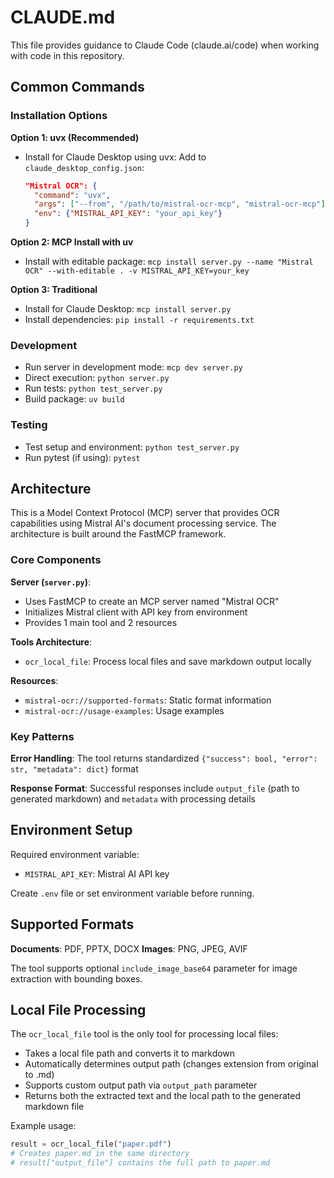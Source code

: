 # CLAUDE.md

This file provides guidance to Claude Code (claude.ai/code) when working with code in this repository.

## Common Commands

### Installation Options

**Option 1: uvx (Recommended)**
- Install for Claude Desktop using uvx: Add to `claude_desktop_config.json`:
  ```json
  "Mistral OCR": {
    "command": "uvx",
    "args": ["--from", "/path/to/mistral-ocr-mcp", "mistral-ocr-mcp"],
    "env": {"MISTRAL_API_KEY": "your_api_key"}
  }
  ```

**Option 2: MCP Install with uv**
- Install with editable package: `mcp install server.py --name "Mistral OCR" --with-editable . -v MISTRAL_API_KEY=your_key`

**Option 3: Traditional**
- Install for Claude Desktop: `mcp install server.py`
- Install dependencies: `pip install -r requirements.txt`

### Development
- Run server in development mode: `mcp dev server.py`
- Direct execution: `python server.py`
- Run tests: `python test_server.py`
- Build package: `uv build`

### Testing
- Test setup and environment: `python test_server.py`
- Run pytest (if using): `pytest`

## Architecture

This is a Model Context Protocol (MCP) server that provides OCR capabilities using Mistral AI's document processing service. The architecture is built around the FastMCP framework.

### Core Components

**Server (`server.py`)**:
- Uses FastMCP to create an MCP server named "Mistral OCR"
- Initializes Mistral client with API key from environment
- Provides 1 main tool and 2 resources

**Tools Architecture**:
- `ocr_local_file`: Process local files and save markdown output locally

**Resources**:
- `mistral-ocr://supported-formats`: Static format information
- `mistral-ocr://usage-examples`: Usage examples

### Key Patterns

**Error Handling**: The tool returns standardized `{"success": bool, "error": str, "metadata": dict}` format

**Response Format**: Successful responses include `output_file` (path to generated markdown) and `metadata` with processing details

## Environment Setup

Required environment variable:
- `MISTRAL_API_KEY`: Mistral AI API key

Create `.env` file or set environment variable before running.

## Supported Formats

**Documents**: PDF, PPTX, DOCX
**Images**: PNG, JPEG, AVIF

The tool supports optional `include_image_base64` parameter for image extraction with bounding boxes.

## Local File Processing

The `ocr_local_file` tool is the only tool for processing local files:
- Takes a local file path and converts it to markdown
- Automatically determines output path (changes extension from original to .md)
- Supports custom output path via `output_path` parameter
- Returns both the extracted text and the local path to the generated markdown file

Example usage:
```python
result = ocr_local_file("paper.pdf")
# Creates paper.md in the same directory
# result["output_file"] contains the full path to paper.md
```